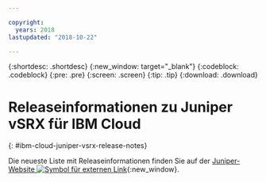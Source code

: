 ```yaml
---

copyright:
  years: 2018
lastupdated: "2018-10-22"

---
```


{:shortdesc: .shortdesc}
{:new_window: target="_blank"}
{:codeblock: .codeblock}
{:pre: .pre}
{:screen: .screen}
{:tip: .tip}
{:download: .download}

# Releaseinformationen zu Juniper vSRX für IBM Cloud 
{: #ibm-cloud-juniper-vsrx-release-notes}

Die neueste Liste mit Releaseinformationen finden Sie auf der [Juniper-Website ![Symbol für externen Link](../../icons/launch-glyph.svg "Symbol für externen Link")](https://www.juniper.net/documentation/product/en_US/vsrx){:new_window}.
